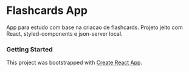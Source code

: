 # Flashcards App
App para estudo com base na criacao de flashcards. Projeto jeito com React, styled-components e json-server local.
### Getting Started 
This project was bootstrapped with [Create React App](https://github.com/facebook/create-react-app).

